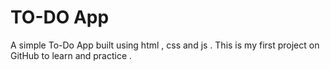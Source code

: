 # TO-DO App
A simple To-Do App built using html , css and js . This is my first project on GitHub to learn and practice .
